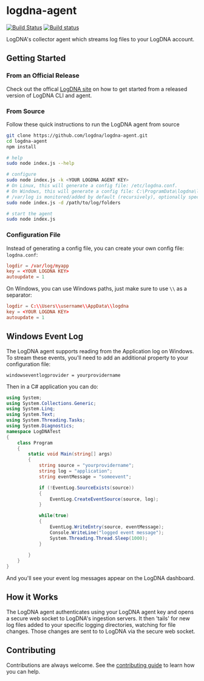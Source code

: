 # logdna-agent

[![Build Status](https://travis-ci.org/logdna/logdna-agent.svg?branch=master)](https://travis-ci.org/logdna/logdna-agent)
[![Build status](https://ci.appveyor.com/api/projects/status/mk5rb0uk6xkjxhk2/branch/master?svg=true)](https://ci.appveyor.com/project/mikehu/logdna-agent/branch/master)

LogDNA's collector agent which streams log files to your LogDNA account.

## Getting Started

### From an Official Release

Check out the offical [LogDNA site](https://logdna.com/) on how to get started from a released version of LogDNA CLI and agent.

### From Source

Follow these quick instructions to run the LogDNA agent from source

```bash
git clone https://github.com/logdna/logdna-agent.git
cd logdna-agent
npm install

# help
sudo node index.js --help

# configure
sudo node index.js -k <YOUR LOGDNA AGENT KEY>
# On Linux, this will generate a config file: /etc/logdna.conf.
# On Windows, this will generate a config file: C:\ProgramData\logdna\logdna.conf.
# /var/log is monitored/added by default (recursively), optionally specify more folders here
sudo node index.js -d /path/to/log/folders

# start the agent
sudo node index.js
```

### Configuration File

Instead of generating a config file, you can create your own config file: `logdna.conf`:

```conf
logdir = /var/log/myapp
key = <YOUR LOGDNA KEY>
autoupdate = 1
```
On Windows, you can use Windows paths, just make sure to use `\\` as a separator:

```conf
logdir = C:\\Users\\username\\AppData\\logdna
key = <YOUR LOGDNA KEY>
autoupdate = 1
```

## Windows Event Log

The LogDNA agent supports reading from the Application log on Windows. To stream these events, you'll need to add an additional property to your configuration file:

```
windowseventlogprovider = yourprovidername
```

Then in a C# application you can do:

```cs
using System;
using System.Collections.Generic;
using System.Linq;
using System.Text;
using System.Threading.Tasks;
using System.Diagnostics;
namespace LogDNATest
{
    class Program
    {
        static void Main(string[] args)
        {
            string source = "yourprovidername";
            string log = "application";
            string eventMessage = "someevent";

            if (!EventLog.SourceExists(source))
            {
                EventLog.CreateEventSource(source, log);
            }

            while(true)
            {
                EventLog.WriteEntry(source, eventMessage);
                Console.WriteLine("logged event message");
                System.Threading.Thread.Sleep(1000);
            }
                
        }
    }
}
```

And you'll see your event log messages appear on the LogDNA dashboard.

## How it Works

The LogDNA agent authenticates using your LogDNA agent key and opens a secure web socket to LogDNA's ingestion servers. It then 'tails' for new log files added to your specific logging directories, watching for file changes. Those changes are sent to to LogDNA via the secure web socket.

## Contributing

Contributions are always welcome. See the [contributing guide](/CONTRIBUTING.md) to learn how you can help.
